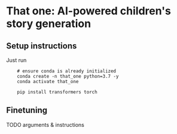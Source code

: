 # That one: AI-powered children's story generation

## Setup instructions
Just run
``` 
    # ensure conda is already initialized
    conda create -n that_one python=3.7 -y
    conda activate that_one

    pip install transformers torch
```

## Finetuning
TODO arguments & instructions